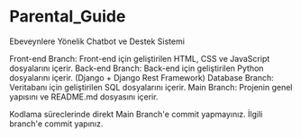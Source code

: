 # Parental_Guide
Ebeveynlere Yönelik Chatbot ve Destek Sistemi

Front-end Branch:
    Front-end için geliştirilen HTML, CSS ve JavaScript dosyalarını içerir.
Back-end Branch:
    Back-end için geliştirilen Python dosyalarını içerir. (Django + Django Rest Framework)
Database Branch:
    Veritabanı için geliştirilen SQL dosyalarını içerir.
Main Branch:
    Projenin genel yapısını ve README.md dosyasını içerir.

Kodlama süreclerinde direkt Main Branch'e commit yapmayınız. İlgili branch'e commit yapınız.
